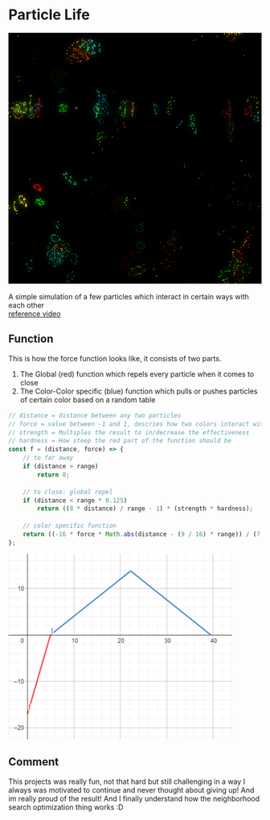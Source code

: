 # Particle Life

![A screenshot from the simulation](./screenshot.png)

A simple simulation of a few particles which interact in certain ways with each other \
[reference video](https://youtu.be/p4YirERTVF0?si=sX0a0zlbzM3_8Q86)


## Function 
This is how the force function looks like, it consists of two parts.
1. The Global (red) function which repels every particle when it comes to close
2. The Color-Color specific (blue) function which pulls or pushes particles of certain color based on a random table

```js
// distance = distance between any two particles
// force = value between -1 and 1, descries how two colors interact with each other
// strength = Multiples the result to in/decrease the effectiveness
// hardness = How steep the red part of the function should be
const f = (distance, force) => {
    // to far away
    if (distance > range)
        return 0; 
    
    // to close: global repel
    if (distance < range * 0.125)
        return ((8 * distance) / range - 1) * (strength * hardness); 
    
    // color specific function
    return ((-16 * force * Math.abs(distance - (9 / 16) * range)) / (7 * range) + force) * strength;  
};
```

![a screenshot showing how the function looks](./function.png)


## Comment
This projects was really fun, not that hard but still challenging in a way I always was motivated to continue and never thought about giving up! And im really proud of the result! And I finally understand how the neighborhood search optimization thing works :D